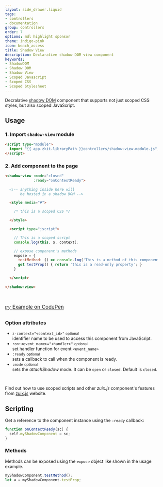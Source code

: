 ```yaml
---
layout: side_drawer.liquid
tags:
- controllers
- documentation
group: controllers
order: 7
options: mdl highlight sponsor
theme: indigo-pink
icon: beach_access
title: Shadow View
description: Declarative shadow DOM view component
keywords:
- ShadowDOM
- Shadow DOM
- Shadow View
- Scoped Javascript
- Scoped CSS
- Scoped Stylesheet
---
```


Decralative [shadow DOM](https://developer.mozilla.org/en-US/docs/Web/Web_Components/Using_shadow_DOM) component that
supports not just scoped CSS styles, but also scoped JavaScript.

## Usage

### 1. Import `shadow-view` module

```html
<script type="module">
  import "{{ app.zkit.libraryPath }}controllers/shadow-view.module.js";
</script>
```

### 2. Add component to the page

```html
<shadow-view :mode="closed"
             :ready="onContextReady">
  
  <!-- anything inside here will
       be hosted in a shadow DOM -->    

  <style media="#">

    /* this is a scoped CSS */

  </style>

  <script type="jscript">

    // This is a scoped script
    console.log(this, $, context);

    // expose component's methods
    expose = {
      testMethod: () => console.log('This is a method of this component'),
      get testProp() { return 'this is a read-only property'; }
    }

  </script>
  
</shadow-view>
```


<div layout="column center-left" style="margin-top: 48px; margin-bottom: 32px">
  <div>
    <a layout="row center-start" href="https://codepen.io/genielabs/pen/PoQyKPE" target="_blank" rel="noreferrer">
      <i class="material-icons mdl-color-text--primary">try</i>
      <span style="font-size: 120%;margin-left:2px;margin-bottom: 2px">Example on CodePen</span>
    </a>
  </div>
</div>


### Option attributes

- `z-context="<context_id>"` <small>optional</small>  
  identifier name to be used to access this component from JavaScript.
- `:on:<event_name>="<handler>"` <small>optional</small>  
  set handler function for event `<event_name>`
- `:ready` <small>optional</small>  
  sets a callback to call when the component is ready. 
- `:mode` <small>optional</small>  
  sets the *attachShadow* mode. It can be `open` or `closed`. Default is `closed`.

&nbsp;

Find out how to use scoped scripts and other *zuix.js* component's features from
[zuix.js](https://zuixjs.org/pages/documentation/active_refresh/) website.


## Scripting

Get a reference to the component instance using the `:ready` callback:

```js
function onContextReady(sc) {
  self.myShadowComponent = sc;
}
```

### Methods

Methods can be exposed using the `expose` object like shown in the usage example.

```js
myShadowComponent.testMethod();
let a = myShadowComponent.testProp; 
```
